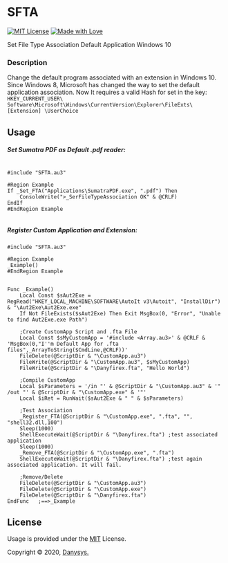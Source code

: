 # SFTA

[![MIT License](https://img.shields.io/github/license/mashape/apistatus.svg)]()
[![Made with Love](https://img.shields.io/badge/Made%20with-%E2%9D%A4-red.svg?colorB=11a9f7)]()


Set File Type Association Default Application Windows 10


### Description

Change the default program associated with an extension in Windows 10.\
Since Windows 8, Microsoft has changed the way to set the default application association. Now It requires a valid Hash for set in the key: `HKEY_CURRENT_USER\ Software\Microsoft\Windows\CurrentVersion\Explorer\FileExts\[Extension] \UserChoice`


## Usage

##### Set Sumatra PDF as Default .pdf reader:
```autoit

#include "SFTA.au3"

#Region Example
If _Set_FTA("Applications\SumatraPDF.exe", ".pdf") Then
	ConsoleWrite(">_SerFileTypeAssociation OK" & @CRLF)
EndIf
#EndRegion Example


```

##### Register Custom Application and Extension:
```autoit
#include "SFTA.au3"

#Region Example
_Example()
#EndRegion Example


Func _Example()
	Local Const $sAut2Exe = RegRead("HKEY_LOCAL_MACHINE\SOFTWARE\AutoIt v3\Autoit", "InstallDir") & "\Aut2Exe\Aut2Exe.exe"
	If Not FileExists($sAut2Exe) Then Exit MsgBox(0, "Error", "Unable to find Aut2Exe.exe Path")

	;Create CustomApp Script and .fta File
	Local Const $sMyCustomApp = '#include <Array.au3>' & @CRLF & 'MsgBox(0,"I''m Default App for .fta files",_ArrayToString($CmdLine,@CRLF))'
	FileDelete(@ScriptDir & "\CustomApp.au3")
	FileWrite(@ScriptDir & "\CustomApp.au3", $sMyCustomApp)
	FileWrite(@ScriptDir & "\Danyfirex.fta", "Hello World")

	;Compile CustomApp
	Local $sParameters = '/in "' & @ScriptDir & "\CustomApp.au3" & '" /out "' & @ScriptDir & "\CustomApp.exe" & '"'
	Local $iRet = RunWait($sAut2Exe & " " & $sParameters)

	;Test Association
	_Register_FTA(@ScriptDir & "\CustomApp.exe", ".fta", "", "shell32.dll,100")
	Sleep(1000)
	ShellExecuteWait(@ScriptDir & "\Danyfirex.fta") ;test associated application
	Sleep(1000)
	_Remove_FTA(@ScriptDir & "\CustomApp.exe", ".fta")
	ShellExecuteWait(@ScriptDir & "\Danyfirex.fta") ;test again associated application. It will fail.

	;Remove/Delete
	FileDelete(@ScriptDir & "\CustomApp.au3")
	FileDelete(@ScriptDir & "\CustomApp.exe")
	FileDelete(@ScriptDir & "\Danyfirex.fta")
EndFunc   ;==>_Example

```




<!-- ## Acknowledgments & Credits -->


## License

Usage is provided under the [MIT](https://choosealicense.com/licenses/mit/) License.

Copyright © 2020, [Danysys.](https://www.danysys.com)
